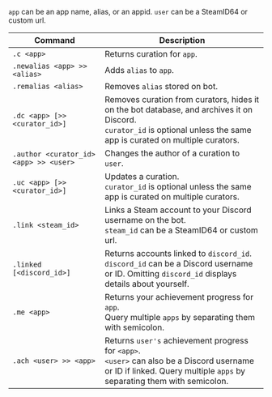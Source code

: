 `app` can be an app name, alias, or an appid.
`user` can be a SteamID64 or custom url.

| Command | Description |
| -------------------------------------------- | - |
| `.c <app>` | Returns curation for `app`. |
| `.newalias <app> >> <alias>` | Adds `alias` to `app`. |
| `.remalias <alias>` | Removes `alias` stored on bot. |
| `.dc <app> [>> <curator_id>]` | Removes curation from curators, hides it on the bot database, and archives it on Discord.<br>`curator_id` is optional unless the same app is curated on multiple curators. |
| `.author <curator_id> <app> >> <user>` | Changes the author of a curation to `user`. |
| `.uc <app> [>> <curator_id>]` | Updates a curation.<br>`curator_id` is optional unless the same app is curated on multiple curators. |
| `.link <steam_id>` | Links a Steam account to your Discord username on the bot.<br>`steam_id` can be a SteamID64 or custom url. |
| `.linked [<discord_id>]` | Returns accounts linked to `discord_id`.<br>`discord_id` can be a Discord username or ID. Omitting `discord_id` displays details about yourself. |
| `.me <app>` | Returns your achievement progress for `app`.<br>Query multiple `apps` by separating them with semicolon. |
| `.ach <user> >> <app> ` | Returns `user's` achievement progress for `<app>`.<br>`<user>` can also be a Discord username or ID if linked. Query multiple `apps` by separating them with semicolon. |
